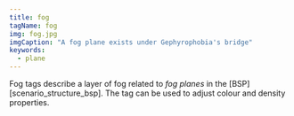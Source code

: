 ```yaml
---
title: fog
tagName: fog
img: fog.jpg
imgCaption: "A fog plane exists under Gephyrophobia's bridge"
keywords:
  - plane
---
```


Fog tags describe a layer of fog related to _fog planes_ in the [BSP][scenario_structure_bsp]. The tag can be used to adjust colour and density properties.
